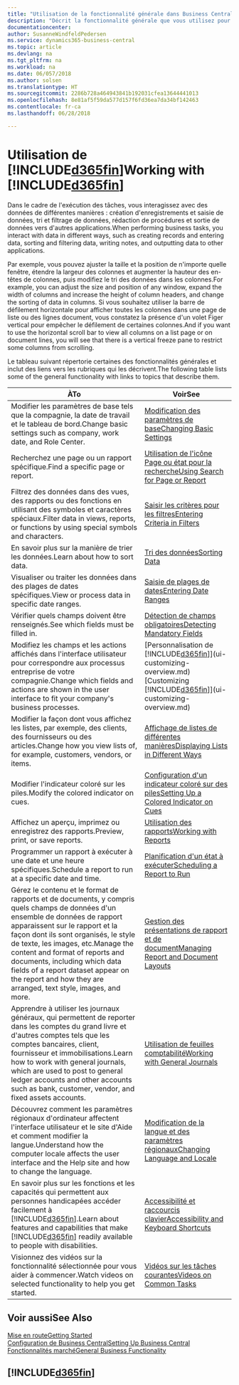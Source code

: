 ```yaml
---
title: "Utilisation de la fonctionnalité générale dans Business Central | Microsoft Docs"
description: "Décrit la fonctionnalité générale que vous utilisez pour interagir avec des données dans Business Central, par exemple entrer les valeurs, trier les données, et modifier les vues."
documentationcenter: 
author: SusanneWindfeldPedersen
ms.service: dynamics365-business-central
ms.topic: article
ms.devlang: na
ms.tgt_pltfrm: na
ms.workload: na
ms.date: 06/057/2018
ms.author: solsen
ms.translationtype: HT
ms.sourcegitcommit: 2286b728a464943841b192031cfea13644441013
ms.openlocfilehash: 8e81af5f59da577d157f6fd36ea7da34bf142463
ms.contentlocale: fr-ca
ms.lasthandoff: 06/28/2018

---
```

# <a name="working-with-included365finincludesd365finmdmd"></a><span data-ttu-id="4a918-103">Utilisation de [!INCLUDE[d365fin](includes/d365fin_md.md)]</span><span class="sxs-lookup"><span data-stu-id="4a918-103">Working with [!INCLUDE[d365fin](includes/d365fin_md.md)]</span></span>
<span data-ttu-id="4a918-104">Dans le cadre de l'exécution des tâches, vous interagissez avec des données de différentes manières : création d'enregistrements et saisie de données, tri et filtrage de données, rédaction de procédures et sortie de données vers d'autres applications.</span><span class="sxs-lookup"><span data-stu-id="4a918-104">When performing business tasks, you interact with data in different ways, such as creating records and entering data, sorting and filtering data, writing notes, and outputting data to other applications.</span></span>

<span data-ttu-id="4a918-105">Par exemple, vous pouvez ajuster la taille et la position de n'importe quelle fenêtre, étendre la largeur des colonnes et augmenter la hauteur des en-têtes de colonnes, puis modifiez le tri des données dans les colonnes.</span><span class="sxs-lookup"><span data-stu-id="4a918-105">For example, you can adjust the size and position of any window, expand the width of columns and increase the height of column headers, and change the sorting of data in columns.</span></span> <span data-ttu-id="4a918-106">Si vous souhaitez utiliser la barre de défilement horizontale pour afficher toutes les colonnes dans une page de liste ou des lignes document, vous constatez la présence d'un volet Figer vertical pour empêcher le défilement de certaines colonnes.</span><span class="sxs-lookup"><span data-stu-id="4a918-106">And if you want to use the horizontal scroll bar to view all columns on a list page or on document lines, you will see that there is a vertical freeze pane to restrict some columns from scrolling.</span></span>

<span data-ttu-id="4a918-107">Le tableau suivant répertorie certaines des fonctionnalités générales et inclut des liens vers les rubriques qui les décrivent.</span><span class="sxs-lookup"><span data-stu-id="4a918-107">The following table lists some of the general functionality with links to topics that describe them.</span></span>

| <span data-ttu-id="4a918-108">À</span><span class="sxs-lookup"><span data-stu-id="4a918-108">To</span></span> | <span data-ttu-id="4a918-109">Voir</span><span class="sxs-lookup"><span data-stu-id="4a918-109">See</span></span> |
| --- | --- |
| <span data-ttu-id="4a918-110">Modifier les paramètres de base tels que la compagnie, la date de travail et le tableau de bord.</span><span class="sxs-lookup"><span data-stu-id="4a918-110">Change basic settings such as company, work date, and Role Center.</span></span> |[<span data-ttu-id="4a918-111">Modification des paramètres de base</span><span class="sxs-lookup"><span data-stu-id="4a918-111">Changing Basic Settings</span></span>](ui-change-basic-settings.md) |
| <span data-ttu-id="4a918-112">Recherchez une page ou un rapport spécifique.</span><span class="sxs-lookup"><span data-stu-id="4a918-112">Find a specific page or report.</span></span> |[<span data-ttu-id="4a918-113">Utilisation de l'icône Page ou état pour la recherche</span><span class="sxs-lookup"><span data-stu-id="4a918-113">Using Search for Page or Report</span></span>](ui-search.md) |
| <span data-ttu-id="4a918-114">Filtrez des données dans des vues, des rapports ou des fonctions en utilisant des symboles et caractères spéciaux.</span><span class="sxs-lookup"><span data-stu-id="4a918-114">Filter data in views, reports, or functions by using special symbols and characters.</span></span> |[<span data-ttu-id="4a918-115">Saisir les critères pour les filtres</span><span class="sxs-lookup"><span data-stu-id="4a918-115">Entering Criteria in Filters</span></span>](ui-enter-criteria-filters.md) |
| <span data-ttu-id="4a918-116">En savoir plus sur la manière de trier les données.</span><span class="sxs-lookup"><span data-stu-id="4a918-116">Learn about how to sort data.</span></span> |[<span data-ttu-id="4a918-117">Tri des données</span><span class="sxs-lookup"><span data-stu-id="4a918-117">Sorting Data</span></span>](ui-sorting.md) |
| <span data-ttu-id="4a918-118">Visualiser ou traiter les données dans des plages de dates spécifiques.</span><span class="sxs-lookup"><span data-stu-id="4a918-118">View or process data in specific date ranges.</span></span> |[<span data-ttu-id="4a918-119">Saisie de plages de dates</span><span class="sxs-lookup"><span data-stu-id="4a918-119">Entering Date Ranges</span></span>](ui-enter-date-ranges.md) |
| <span data-ttu-id="4a918-120">Vérifier quels champs doivent être renseignés.</span><span class="sxs-lookup"><span data-stu-id="4a918-120">See which fields must be filled in.</span></span> |[<span data-ttu-id="4a918-121">Détection de champs obligatoires</span><span class="sxs-lookup"><span data-stu-id="4a918-121">Detecting Mandatory Fields</span></span>](ui-mandatory-fields.md) |
| <span data-ttu-id="4a918-122">Modifiez les champs et les actions affichés dans l'interface utilisateur pour correspondre aux processus entreprise de votre compagnie.</span><span class="sxs-lookup"><span data-stu-id="4a918-122">Change which fields and actions are shown in the user interface to fit your company's business processes.</span></span> |<span data-ttu-id="4a918-123">[Personnalisation de [!INCLUDE[d365fin](includes/d365fin_md.md)]](ui-customizing-overview.md)</span><span class="sxs-lookup"><span data-stu-id="4a918-123">[Customizing [!INCLUDE[d365fin](includes/d365fin_md.md)]](ui-customizing-overview.md)</span></span> |
| <span data-ttu-id="4a918-124">Modifier la façon dont vous affichez les listes, par exemple, des clients, des fournisseurs ou des articles.</span><span class="sxs-lookup"><span data-stu-id="4a918-124">Change how you view lists of, for example, customers, vendors, or items.</span></span> |[<span data-ttu-id="4a918-125">Affichage de listes de différentes manières</span><span class="sxs-lookup"><span data-stu-id="4a918-125">Displaying Lists in Different Ways</span></span>](across-display-lists-different-views.md) |
| <span data-ttu-id="4a918-126">Modifier l'indicateur coloré sur les piles.</span><span class="sxs-lookup"><span data-stu-id="4a918-126">Modify the colored indicator on cues.</span></span> |[<span data-ttu-id="4a918-127">Configuration d'un indicateur coloré sur des piles</span><span class="sxs-lookup"><span data-stu-id="4a918-127">Setting Up a Colored Indicator on Cues</span></span>](ui-how-setup-colored-indicator-cues.md) |
|<span data-ttu-id="4a918-128">Affichez un aperçu, imprimez ou enregistrez des rapports.</span><span class="sxs-lookup"><span data-stu-id="4a918-128">Preview, print, or save reports.</span></span>|[<span data-ttu-id="4a918-129">Utilisation des rapports</span><span class="sxs-lookup"><span data-stu-id="4a918-129">Working with Reports</span></span>](ui-work-report.md)|
| <span data-ttu-id="4a918-130">Programmer un rapport à exécuter à une date et une heure spécifiques.</span><span class="sxs-lookup"><span data-stu-id="4a918-130">Schedule a report to run at a specific date and time.</span></span> |[<span data-ttu-id="4a918-131">Planification d'un état à exécuter</span><span class="sxs-lookup"><span data-stu-id="4a918-131">Scheduling a Report to Run</span></span>](ui-work-report.md#ScheduleReport) |
| <span data-ttu-id="4a918-132">Gérez le contenu et le format de rapports et de documents, y compris quels champs de données d'un ensemble de données de rapport apparaissent sur le rapport et la façon dont ils sont organisés, le style de texte, les images, etc.</span><span class="sxs-lookup"><span data-stu-id="4a918-132">Manage the content and format of reports and documents, including which data fields of a report dataset appear on the report and how they are arranged, text style, images, and more.</span></span>|[<span data-ttu-id="4a918-133">Gestion des présentations de rapport et de document</span><span class="sxs-lookup"><span data-stu-id="4a918-133">Managing Report and Document Layouts</span></span>](ui-manage-report-layouts.md) |
| <span data-ttu-id="4a918-134">Apprendre à utiliser les journaux généraux, qui permettent de reporter dans les comptes du grand livre et d'autres comptes tels que les comptes bancaires, client, fournisseur et immobilisations.</span><span class="sxs-lookup"><span data-stu-id="4a918-134">Learn how to work with general journals, which are used to post to general ledger accounts and other accounts such as bank, customer, vendor, and fixed assets accounts.</span></span> |[<span data-ttu-id="4a918-135">Utilisation de feuilles comptabilité</span><span class="sxs-lookup"><span data-stu-id="4a918-135">Working with General Journals</span></span>](ui-work-general-journals.md) |
|<span data-ttu-id="4a918-136">Découvrez comment les paramètres régionaux d'ordinateur affectent l'interface utilisateur et le site d'Aide et comment modifier la langue.</span><span class="sxs-lookup"><span data-stu-id="4a918-136">Understand how the computer locale affects the user interface and the Help site and how to change the language.</span></span>|[<span data-ttu-id="4a918-137">Modification de la langue et des paramètres régionaux</span><span class="sxs-lookup"><span data-stu-id="4a918-137">Changing Language and Locale</span></span>](about-locale-language.md)|
|<span data-ttu-id="4a918-138">En savoir plus sur les fonctions et les capacités qui permettent aux personnes handicapées accéder facilement à [!INCLUDE[d365fin](includes/d365fin_md.md)].</span><span class="sxs-lookup"><span data-stu-id="4a918-138">Learn about features and capabilities that make [!INCLUDE[d365fin](includes/d365fin_md.md)] readily available to people with disabilities.</span></span>|[<span data-ttu-id="4a918-139">Accessibilité et raccourcis clavier</span><span class="sxs-lookup"><span data-stu-id="4a918-139">Accessibility and Keyboard Shortcuts</span></span>](ui-accessibility.md)|
|<span data-ttu-id="4a918-140">Visionnez des vidéos sur la fonctionnalité sélectionnée pour vous aider à commencer.</span><span class="sxs-lookup"><span data-stu-id="4a918-140">Watch videos on selected functionality to help you get started.</span></span>|[<span data-ttu-id="4a918-141">Vidéos sur les tâches courantes</span><span class="sxs-lookup"><span data-stu-id="4a918-141">Videos on Common Tasks</span></span>](across-videos.md)|  

## <a name="see-also"></a><span data-ttu-id="4a918-142">Voir aussi</span><span class="sxs-lookup"><span data-stu-id="4a918-142">See Also</span></span>
[<span data-ttu-id="4a918-143">Mise en route</span><span class="sxs-lookup"><span data-stu-id="4a918-143">Getting Started</span></span>](product-get-started.md)  
[<span data-ttu-id="4a918-144">Configuration de Business Central</span><span class="sxs-lookup"><span data-stu-id="4a918-144">Setting Up Business Central</span></span>](setup.md)  
[<span data-ttu-id="4a918-145">Fonctionnalités marché</span><span class="sxs-lookup"><span data-stu-id="4a918-145">General Business Functionality</span></span>](ui-across-business-areas.md)  

## [!INCLUDE[d365fin](includes/free_trial_md.md)]  
 

